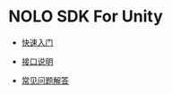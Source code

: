 # NOLO SDK For Unity


- [快速入门](./Documents/zh_cn/快速入门.md)

- [接口说明](./Documents/zh_cn/接口说明.md)

- [常见问题解答](./Documents/zh_cn/常见问题解答.md)
